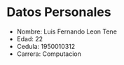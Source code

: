 # Datos Personales

- Nombre: Luis Fernando Leon Tene 
- Edad: 22
- Cedula: 1950010312
- Carrera: Computacion


```{tableofcontents}
```
